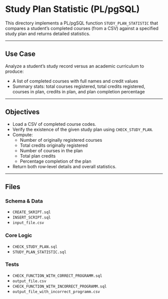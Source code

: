 # Study Plan Statistic (PL/pgSQL)

This directory implements a PL/pgSQL function `STUDY_PLAN_STATISTIC` that compares a student’s completed courses (from a CSV) against a specified study plan and returns detailed statistics.

---

## Use Case
Analyze a student’s study record versus an academic curriculum to produce:
- A list of completed courses with full names and credit values  
- Summary stats: total courses registered, total credits registered, courses in plan, credits in plan, and plan completion percentage  

---

## Objectives
- Load a CSV of completed course codes.  
- Verify the existence of the given study plan using `CHECK_STUDY_PLAN`.  
- Compute:
  - Number of originally registered courses  
  - Total credits originally registered  
  - Number of courses in the plan  
  - Total plan credits  
  - Percentage completion of the plan  
- Return both row‑level details and overall statistics.

---

## Files

### Schema & Data
- `CREATE_SKRIPT.sql`  
- `INSERT_SCRIPT.sql`  
- `input_file.csv`  

### Core Logic
- `CHECK_STUDY_PLAN.sql`  
- `STUDY_PLAN_STATISTIC.sql`  

### Tests
- `CHECK_FUNCTION_WITH_CORRECT_PROGRAMM.sql`  
- `output_file.csv`  
- `CHECK_FUNCTION_WITH_INCORRECT_PROGRAMM.sql`  
- `output_file_with_incorrect_programm.csv`